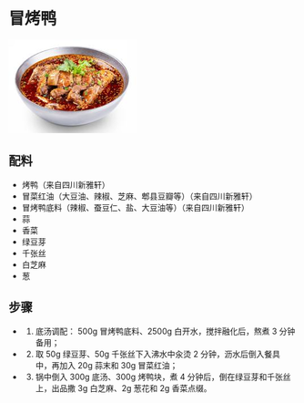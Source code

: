 # 冒烤鸭

![冒烤鸭](../images/冒烤鸭.png)


## 配料
- 烤鸭（来自四川新雅轩）
- 冒菜红油（大豆油、辣椒、芝麻、郫县豆瓣等）（来自四川新雅轩）
- 冒烤鸭底料（辣椒、蚕豆仁、盐、大豆油等）（来自四川新雅轩）
- 蒜
- 香菜
- 绿豆芽
- 千张丝
- 白芝麻
- 葱

## 步骤
- 1. 底汤调配： 500g 冒烤鸭底料、2500g 白开水，搅拌融化后，熬煮 3 分钟备用；
- 2. 取 50g 绿豆芽、50g 千张丝下入沸水中汆烫 2 分钟，沥水后倒入餐具中，再加入 20g 蒜末和 30g 冒菜红油；
- 3. 锅中倒入 300g 底汤、300g 烤鸭块，煮 4 分钟后，倒在绿豆芽和千张丝上，出品撒 3g 白芝麻、2g 葱花和 2g 香菜点缀。
